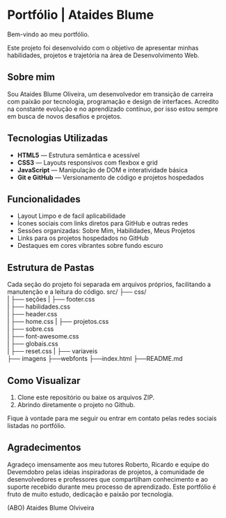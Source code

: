 # Portfólio | Ataides Blume
Bem-vindo ao meu portfólio.

Este projeto foi desenvolvido com o objetivo de apresentar minhas habilidades, projetos e trajetória na área de Desenvolvimento Web.

## Sobre mim

Sou Ataides Blume Oliveira, um desenvolvedor em transição de carreira com paixão por tecnologia, programação e design de interfaces. Acredito na constante evolução e no aprendizado contínuo, por isso estou sempre em busca de novos desafios e projetos.

## Tecnologias Utilizadas

- **HTML5** — Estrutura semântica e acessível
- **CSS3** — Layouts responsivos com flexbox e grid
- **JavaScript** — Manipulação de DOM e interatividade básica
- **Git e GitHub** — Versionamento de código e projetos hospedados

## Funcionalidades

- Layout Limpo e de facil aplicabilidade
- Ícones sociais com links diretos para GitHub e outras redes
- Sessões organizadas: Sobre Mim, Habilidades, Meus Projetos
- Links para os projetos hospedados no GitHub
- Destaques em cores vibrantes sobre fundo escuro

## Estrutura de Pastas
Cada seção do projeto foi separada em arquivos próprios, facilitando a manutenção e a leitura do código. 
src/ 
├── css/  
|  ├── seções
|  ├── footer.css    
|  ├── habilidades.css    
|  ├── header.css    
|  ├── home.css 
|  ├── projetos.css       
|  ├── sobre.css       
|  ├── font-awesome.css      
|  ├── globais.css     
|  ├── reset.css 
|  ├── variaveis   
├── imagens
├──webfonts
├──index.html
├──README.md


## Como Visualizar

1. Clone este repositório ou baixe os arquivos ZIP.
2. Abrindo diretamente o projeto no Github.

Fique à vontade para me seguir ou entrar em contato pelas redes sociais listadas no portfólio.

## Agradecimentos

Agradeço imensamente aos meu tutores Roberto, Ricardo e equipe do Devemdobro pelas ideias inspiradoras de projetos, à comunidade de desenvolvedores e professores que compartilham conhecimento e ao suporte recebido durante meu processo de aprendizado. Este portfólio é fruto de muito estudo, dedicação e paixão por tecnologia.

(ABO) Ataides Blume Olviveira